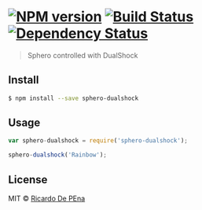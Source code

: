 #  [![NPM version][npm-image]][npm-url] [![Build Status][travis-image]][travis-url] [![Dependency Status][daviddm-url]][daviddm-image]

> Sphero controlled with DualShock


## Install

```sh
$ npm install --save sphero-dualshock
```


## Usage

```js
var sphero-dualshock = require('sphero-dualshock');

sphero-dualshock('Rainbow');
```


## License

MIT © [Ricardo De PEna]()


[npm-url]: https://npmjs.org/package/sphero-dualshock
[npm-image]: https://badge.fury.io/js/sphero-dualshock.svg
[travis-url]: https://travis-ci.org/rdepena/sphero-dualshock
[travis-image]: https://travis-ci.org/rdepena/sphero-dualshock.svg?branch=master
[daviddm-url]: https://david-dm.org/rdepena/sphero-dualshock.svg?theme=shields.io
[daviddm-image]: https://david-dm.org/rdepena/sphero-dualshock
